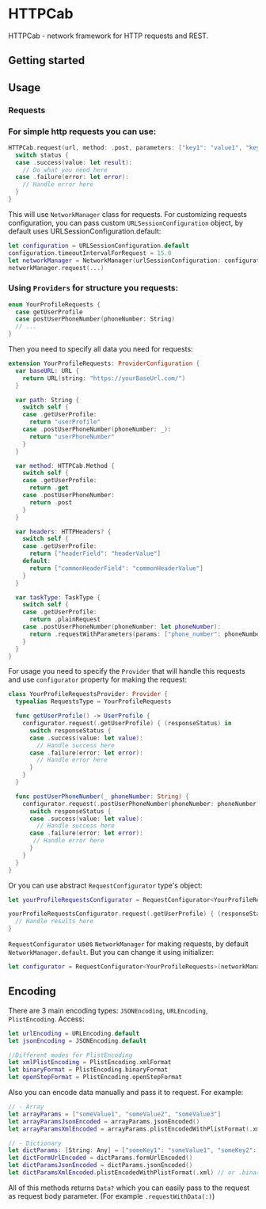 # HTTPCab

HTTPCab - network framework for HTTP requests and REST.

## Getting started

## Usage

###   Requests


### For simple http requests you can use:

```swift
HTTPCab.request(url, method: .post, parameters: ["key1": "value1", "key2": "value2"], headers: ["headerField": "headerValue"], parametersEncoding: JSONEncoding.default) { (status) in
  switch status {
  case .success(value: let result):
    // Do what you need here
  case .failure(error: let error):
    // Handle error here
  }
}
```

This will use `NetworkManager` class for requests. For customizing requests configuration, you can pass custom `URLSessionConfiguration` object, by default uses URLSessionConfiguration.default:

```swift
let configuration = URLSessionConfiguration.default
configuration.timeoutIntervalForRequest = 15.0
let networkManager = NetworkManager(urlSessionConfiguration: configuration)
networkManager.request(...)
```



### Using `Providers` for structure you requests:

```swift
enum YourProfileRequests {
  case getUserProfile
  case postUserPhoneNumber(phoneNumber: String)
  // ...
}
```


Then you need to specify all data you need for requests:

```swift
extension YourProfileRequests: ProviderConfiguration {
  var baseURL: URL {
    return URL(string: "https://yourBaseUrl.com/")
  }

  var path: String {
    switch self {
    case .getUserProfile:
      return "userProfile"
    case .postUserPhoneNumber(phoneNumber: _):
      return "userPhoneNumber"
    }
  }

  var method: HTTPCab.Method {
    switch self {
    case .getUserProfile:
      return .get
    case .postUserPhoneNumber:
      return .post
    }
  }

  var headers: HTTPHeaders? {
    switch self {
    case .getUserProfile:
      return ["headerField": "headerValue"]
    default:
      return ["commonHeaderField": "commonHeaderValue"]
    }
  }

  var taskType: TaskType {
    switch self {
    case .getUserProfile:
      return .plainRequest
    case .postUserPhoneNumber(phoneNumber: let phoneNumber):
      return .requestWithParameters(params: ["phone_number": phoneNumber], encoding: JSONEncoding.default)
    }
  }
}
```


For usage you need to specify the `Provider` that will handle this requests and use `configurator` property for making the request:


```swift
class YourProfileRequestsProvider: Provider {
  typealias RequestsType = YourProfileRequests

  func getUserProfile() -> UserProfile {
    configurator.request(.getUserProfile) { (responseStatus) in
      switch responseStatus {
      case .success(value: let value):
        // Handle success here
      case .failure(error: let error):
        // Handle error here
      }
    }
  }

  func postUserPhoneNumber(_ phoneNumber: String) {
    configurator.request(.postUserPhoneNumber(phoneNumber: phoneNumber)) { (responseStatus) in
      switch responseStatus {
      case .success(value: let value):
        // Handle success here
      case .failure(error: let error):
       // Handle error here
      }
    }
  }
}
```


Or you can use abstract `RequestConfigurator` type's object:


```swift
let yourProfileRequestsConfigurator = RequestConfigurator<YourProfileRequests>()

yourProfileRequestsConfigurator.request(.getUserProfile) { (responseStatus) in
  // Handle results here
}
```

`RequestConfigurator` uses `NetworkManager` for making requests, by default `NetworkManager.default`. But you can change it using initializer:
```swift
let configurator = RequestConfigurator<YourProfileRequests>(networkManager: customNetworkManager)
```


## Encoding

There are 3 main encoding types: `JSONEncoding`, `URLEncoding`, `PlistEncoding`.
Access:

```swift
let urlEncoding = URLEncoding.default
let jsonEncoding = JSONEncoding.default

//Different modes for PlistEncoding
let xmlPlistEncoding = PlistEncoding.xmlFormat
let binaryFormat = PlistEncoding.binaryFormat
let openStepFormat = PlistEncoding.openStepFormat
```


Also you can encode data manually and pass it to request. For example:

```swift
// - Array
let arrayParams = ["someValue1", "someValue2", "someValue3"]
let arrayParamsJsonEncoded = arrayParams.jsonEncoded()
let arrayParamsXmlEncoded = arrayParams.plistEncodedWithPlistFormat(.xml) // or .binary, .openSter

// - Dictionary
let dictParams: [String: Any] = ["someKey1": "someValue1", "someKey2": 792]
let dictFormUrlEncoded = dictParams.formUrlEncoded()
let dictParamsJsonEncoded = dictParams.jsonEncoded()
let dictParamsXmlEncoded.plistEncodedWithPlistFormat(.xml) // or .binary, .openSter
```
All of this methods returns `Data?` which you can easily pass to the request as request body parameter. (For example `.requestWithData(:)`)
